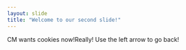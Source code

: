 ```yaml
---
layout: slide
title: "Welcome to our second slide!"
---
```

CM wants cookies now!Really!
Use the left arrow to go back!

